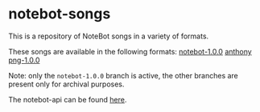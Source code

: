 # notebot-songs

This is a repository of NoteBot songs in a variety of formats.

These songs are available in the following formats:
[notebot-1.0.0](https://github.com/Jordin/notebot-songs/tree/notebot-1.0.0)
[anthony](https://github.com/Jordin/notebot-songs/tree/anthony)
[png-1.0.0](https://github.com/Jordin/notebot-songs/tree/png-1.0.0)

Note: only the `notebot-1.0.0` branch is active, the other branches are present only for archival purposes.

The notebot-api can be found [here](https://github.com/Jordin/notebot-api).
